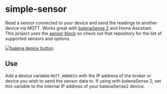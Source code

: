 # simple-sensor
Read a sensor connected to your device and send the readings to another device via MQTT. Works great with [balenaSense 2](https://github.com/balenalabs/balena-sense) and Home Assistant. This project uses the [sensor block](https://github.com/balenablocks/sensor) so check out that repository for the list of supported sensors and options.

[![balena deploy button](https://www.balena.io/deploy.svg)](https://dashboard.balena-cloud.com/deploy?repoUrl=https://github.com/balena-io-playground/simple-sensor)

## Use
Add a device variable `MQTT_ADDRESS` with the IP address of the broker or device you wish to send the sensor data to. If using with balenaSense 2, set this variable to the internal IP address of your balenaSense2 device.



